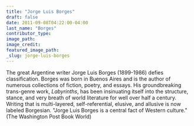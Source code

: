 ```yaml
---
title: "Jorge Luis Borges"
draft: false
date: 2011-09-08T04:22:00-04:00
last_name: "Borges"
contributor_type:
image_path:
image_credit:
featured_image_path:
_slug: jorge-luis-borges
---
```


The great Argentine writer Jorge Luis Borges (1899-1986) defies classification. Borges was born in Buenos Aires and is the author of numerous collections of fiction, poetry, and essays. His groundbreaking trans-genre work, _Labyrinths_, has been insinuating itself into the structure, stance, and very breath of world literature for well over half a century. Writing that is multi-layered, self-referential, elusive, and allusive is now labeled Borgesian. "Jorge Luis Borges is a central fact of Western culture." (The Washington Post Book World)

